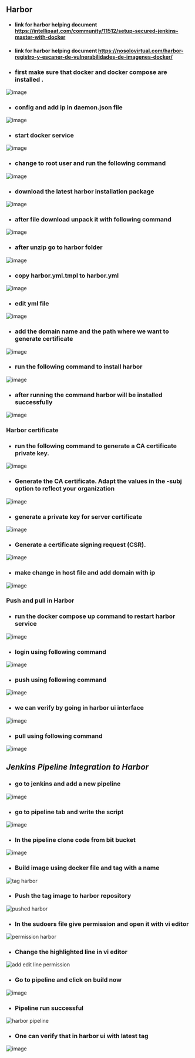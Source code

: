 ## Harbor
- #### link for harbor helping document  https://intellipaat.com/community/11512/setup-secured-jenkins-master-with-docker
- #### link for harbor helping document   https://nosolovirtual.com/harbor-registro-y-escaner-de-vulnerabilidades-de-imagenes-docker/
- ### first make sure that docker and docker compose are installed . 
![image](https://user-images.githubusercontent.com/103022040/169688594-745df4ab-42ce-4738-a3f1-67f5aeed8c18.png)
- ### config and add ip in daemon.json file
![image](https://user-images.githubusercontent.com/103022040/169689387-84637188-9edf-45d7-bc1b-5e64cf8942f6.png)
- ### start docker service
![image](https://user-images.githubusercontent.com/103022040/169689356-850cc4de-09c0-43b7-8b68-14ca0888bdbd.png)
- ### change to root user and run the following command
![image](https://user-images.githubusercontent.com/103022040/169691423-f4f63b85-4d2a-49b7-b441-39a1e9d37968.png)
- ### download the latest harbor installation package 
![image](https://user-images.githubusercontent.com/103022040/169691657-0470ba4d-e7cb-4edc-bb07-5d0f31691bd4.png)
- ### after file download unpack it with following command
![image](https://user-images.githubusercontent.com/103022040/169691737-43ba0185-b2ce-4407-ae8c-861b4262b3f7.png)
- ### after unzip go to harbor folder 
![image](https://user-images.githubusercontent.com/103022040/169691866-a62c0d53-95d5-4c43-a236-963183656385.png)
- ### copy harbor.yml.tmpl to harbor.yml
![image](https://user-images.githubusercontent.com/103022040/169691982-6afdab90-7a10-49ff-9272-373919e899a2.png)
- ### edit yml file
![image](https://user-images.githubusercontent.com/103022040/169692015-24d6d4c8-ad3a-4917-9104-4d788d77fc16.png)
- ### add the domain name and the path where we want to generate certificate
![image](https://user-images.githubusercontent.com/103022040/169692106-31cfcc99-ed46-480e-85b6-ba2e9db1b881.png)
- ### run the following command to install harbor
![image](https://user-images.githubusercontent.com/103022040/169692590-646f2339-30f5-4050-b740-f2f5b71811d1.png)
- ### after running the command harbor will be installed successfully
![image](https://user-images.githubusercontent.com/103022040/169692662-b7e0bf55-5255-45b7-bd61-58b8ae50f181.png)

### Harbor certificate
- ### run the following command to generate a CA certificate private key.
![image](https://user-images.githubusercontent.com/103022040/169692752-ee1ec8e5-8651-4e0d-bdb8-9f1aa631a58f.png)
- ### Generate the CA certificate. Adapt the values in the -subj option to reflect your organization
![image](https://user-images.githubusercontent.com/103022040/169692808-262ba4af-a9df-4188-a6b0-a1e5bfa4ef22.png)
- ### generate a private key for server certificate
![image](https://user-images.githubusercontent.com/103022040/169692851-272259cf-a96b-4f82-8dab-20e63f2859a6.png)
- ### Generate a certificate signing request (CSR).
![image](https://user-images.githubusercontent.com/103022040/169692886-a5e165de-932e-4f4b-b0ac-f7948faee18e.png)
- ### make change in host file and add domain with ip
![image](https://user-images.githubusercontent.com/103022040/169693008-3244d18f-df69-45ba-b328-f4c09276c670.png)

### Push and pull in Harbor
- ### run the docker compose up command to restart harbor service
![image](https://user-images.githubusercontent.com/103022040/169693047-4704ab69-5cc3-4ff6-8f7b-244cce1d00e1.png)
- ### login using following command
![image](https://user-images.githubusercontent.com/103022040/169693086-d064d35d-97d5-4430-a966-0d5d0bc37569.png)
- ### push using following command
![image](https://user-images.githubusercontent.com/103022040/169693124-1c872101-b376-42e4-99d8-191f96f8d5b5.png)
- ### we can verify by going in harbor ui interface
![image](https://user-images.githubusercontent.com/103022040/169693154-7d451a33-ad2b-44d2-82e1-49e4ece5f159.png)
- ### pull using following command
![image](https://user-images.githubusercontent.com/103022040/169693175-da31dba1-efeb-45da-8102-6235d0adebaf.png)

## *Jenkins Pipeline Integration to Harbor*
- ### go to jenkins and add a new pipeline 
![image](https://user-images.githubusercontent.com/103022040/169793826-85d16ae3-22de-4329-9e3c-2bad24356102.png)
- ### go to pipeline tab and write the script 
![image](https://user-images.githubusercontent.com/103022040/169952884-d07b15c2-dcc0-41ab-a3b2-7d3b24fd2c96.png)
- ### In the pipeline clone code from bit bucket
![image](https://user-images.githubusercontent.com/103022040/169801369-c1febae1-1c35-4e31-a837-f3da1509bc81.png)
- ### Build image using docker file and tag with a name
![tag harbor](https://user-images.githubusercontent.com/103022040/169952954-70e72baf-52d4-4214-b3f2-bc9651b02b87.JPG)
- ### Push the tag image to harbor repository 
![pushed harbor](https://user-images.githubusercontent.com/103022040/169801763-358d831e-921b-4cb8-a8e8-02c2f013b091.JPG)
- ### In the sudoers file give permission and open it with vi editor
![permission harbor](https://user-images.githubusercontent.com/103022040/169812492-12ffa425-ca1d-4490-b820-bb23932bb5ac.JPG)
- ### Change the highlighted line in vi editor 
![add edit line permission](https://user-images.githubusercontent.com/103022040/169802741-2ba571a0-f577-4e15-9d90-51e4ca4e1aa9.JPG)
- ### Go to pipeline and click on build now
![image](https://user-images.githubusercontent.com/103022040/169802808-3be0d19b-a813-48d9-9963-53059f75357b.png)
- ### Pipeline run successful 
![harbor pipeline](https://user-images.githubusercontent.com/103022040/169802936-831bf5d6-b57d-44b0-a929-89d570d56ac1.JPG)
- ### One can verify that in harbor ui with latest tag
![image](https://user-images.githubusercontent.com/103022040/169803257-4052a6cb-40c5-4216-9b00-1878f8a57aba.png)


